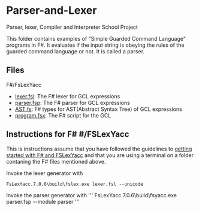 # Parser-and-Lexer
Parser, lexer, Compiler and Interpreter School Project

This folder contains examples of "Simple Guarded Command Language" programs in F#. It evaluates if the input string is obeying the rules of the guarded command language or not. It is called a parser.


## Files

F#/FsLexYacc
* [lexer.fsl](lexer.fsl): The F# lexer for GCL expressions
* [parser.fsp](parser.fsp): The F# parser for GCL expressions
* [AST.fs](AST.fs): F# types for AST(Abstract Syntax Tree) of GCL expressions
* [program.fsx](program.fsx): The F# script for the GCL

## Instructions for F# #/FSLexYacc

This is instructions assume that you have followed the guidelines to [getting started with F# and FSLexYacc](getting-started-fs.md) and that you are using a terminal on a folder contaning the F# files mentioned above.

Invoke the lexer generator with 

```
FsLexYacc.7.0.6\build\fslex.exe lexer.fsl --unicode
```
Invoke the parser generator with
'''
FsLexYacc.7.0.6\build\fsyacc.exe parser.fsp --module parser
'''
